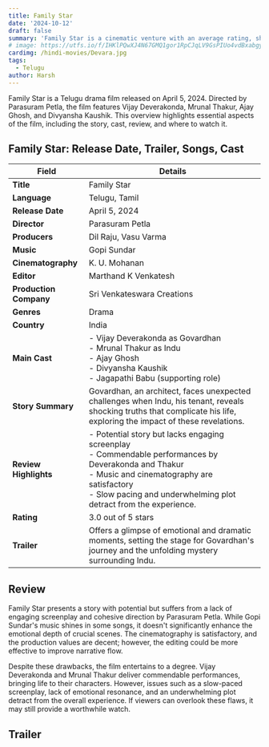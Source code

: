 ```yaml
---
title: Family Star
date: '2024-10-12'
draft: false
summary: 'Family Star is a cinematic venture with an average rating, showcasing a compelling story and a talented cast, complemented by decent visuals.'
# image: https://utfs.io/f/IHKlPQwXJ4N67GMQ1gor1RpCJqLV9GsPIUo4vdBxabgyeAjF
cardimg: /hindi-movies/Devara.jpg
tags:
  - Telugu
author: Harsh
---
```


Family Star is a Telugu drama film released on April 5, 2024. Directed by Parasuram Petla, the film features Vijay Deverakonda, Mrunal Thakur, Ajay Ghosh, and Divyansha Kaushik. This overview highlights essential aspects of the film, including the story, cast, review, and where to watch it.

## Family Star: Release Date, Trailer, Songs, Cast

| **Field**               | **Details**                                                                                                                                                       |
|-------------------------|-------------------------------------------------------------------------------------------------------------------------------------------------------------------|
| **Title**               | Family Star                                                                                                                                                      |
| **Language**            | Telugu, Tamil                                                                                                                                                    |
| **Release Date**        | April 5, 2024                                                                                                                                                   |
| **Director**            | Parasuram Petla                                                                                                                                                 |
| **Producers**           | Dil Raju, Vasu Varma                                                                                                                                           |
| **Music**               | Gopi Sundar                                                                                                                                                     |
| **Cinematography**      | K. U. Mohanan                                                                                                                                                  |
| **Editor**              | Marthand K Venkatesh                                                                                                                                           |
| **Production Company**  | Sri Venkateswara Creations                                                                                                                                     |
| **Genres**              | Drama                                                                                                                                                            |
| **Country**             | India                                                                                                                                                            |
| **Main Cast**           | - Vijay Deverakonda as Govardhan<br>- Mrunal Thakur as Indu<br>- Ajay Ghosh<br>- Divyansha Kaushik<br>- Jagapathi Babu (supporting role)                      |
| **Story Summary**       | Govardhan, an architect, faces unexpected challenges when Indu, his tenant, reveals shocking truths that complicate his life, exploring the impact of these revelations. |
| **Review Highlights**   | - Potential story but lacks engaging screenplay<br>- Commendable performances by Deverakonda and Thakur<br>- Music and cinematography are satisfactory<br>- Slow pacing and underwhelming plot detract from the experience. |
| **Rating**              | 3.0 out of 5 stars                                                                                                                                             |
| **Trailer**             | Offers a glimpse of emotional and dramatic moments, setting the stage for Govardhan's journey and the unfolding mystery surrounding Indu.                        |


## Review

Family Star presents a story with potential but suffers from a lack of engaging screenplay and cohesive direction by Parasuram Petla. While Gopi Sundar's music shines in some songs, it doesn't significantly enhance the emotional depth of crucial scenes. The cinematography is satisfactory, and the production values are decent; however, the editing could be more effective to improve narrative flow.

Despite these drawbacks, the film entertains to a degree. Vijay Deverakonda and Mrunal Thakur deliver commendable performances, bringing life to their characters. However, issues such as a slow-paced screenplay, lack of emotional resonance, and an underwhelming plot detract from the overall experience. If viewers can overlook these flaws, it may still provide a worthwhile watch.

## Trailer